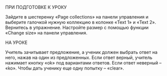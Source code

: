 ПРИ ПОДГОТОВКЕ К УРОКУ

Зайдите в шестеренку «Page collections» на панели управления и выберите галочкой нужную коллекцию в колонке «Text 1» и «Text 2». Вернитесь в упражнение. Настройте размер с помощью функции «Change size» на панели управления.

НА УРОКЕ

Учитель зачитывает предложение, а ученик должен выбрать ответ на него, нажав на один из предложенных. Если ответ верный, учитель нажимает кнопку «ok» под вариантами ответов. Если ответ неверный – «ko». Чтобы дать ученику еще одну попытку – «clear».
